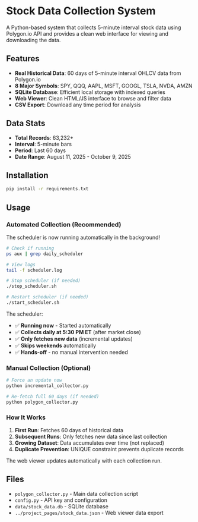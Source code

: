 # Stock Data Collection System

A Python-based system that collects 5-minute interval stock data using Polygon.io API and provides a clean web interface for viewing and downloading the data.

## Features

- **Real Historical Data**: 60 days of 5-minute interval OHLCV data from Polygon.io
- **8 Major Symbols**: SPY, QQQ, AAPL, MSFT, GOOGL, TSLA, NVDA, AMZN
- **SQLite Database**: Efficient local storage with indexed queries
- **Web Viewer**: Clean HTML/JS interface to browse and filter data
- **CSV Export**: Download any time period for analysis

## Data Stats

- **Total Records**: 63,232+
- **Interval**: 5-minute bars
- **Period**: Last 60 days
- **Date Range**: August 11, 2025 - October 9, 2025

## Installation

```bash
pip install -r requirements.txt
```

## Usage

### Automated Collection (Recommended)

The scheduler is now running automatically in the background!

```bash
# Check if running
ps aux | grep daily_scheduler

# View logs
tail -f scheduler.log

# Stop scheduler (if needed)
./stop_scheduler.sh

# Restart scheduler (if needed)
./start_scheduler.sh
```

The scheduler:
- ✅ **Running now** - Started automatically
- ✅ **Collects daily at 5:30 PM ET** (after market close)
- ✅ **Only fetches new data** (incremental updates)
- ✅ **Skips weekends** automatically
- ✅ **Hands-off** - no manual intervention needed

### Manual Collection (Optional)

```bash
# Force an update now
python incremental_collector.py

# Re-fetch full 60 days (if needed)
python polygon_collector.py
```

### How It Works

1. **First Run**: Fetches 60 days of historical data
2. **Subsequent Runs**: Only fetches new data since last collection
3. **Growing Dataset**: Data accumulates over time (not replaced)
4. **Duplicate Prevention**: UNIQUE constraint prevents duplicate records

The web viewer updates automatically with each collection run.

## Files

- `polygon_collector.py` - Main data collection script
- `config.py` - API key and configuration
- `data/stock_data.db` - SQLite database
- `../project_pages/stock_data.json` - Web viewer data export

